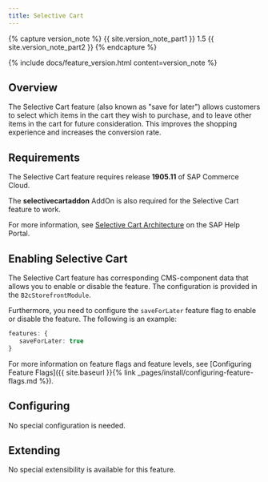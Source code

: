 ```yaml
---
title: Selective Cart
---
```


{% capture version_note %}
{{ site.version_note_part1 }} 1.5 {{ site.version_note_part2 }}
{% endcapture %}

{% include docs/feature_version.html content=version_note %}

## Overview

The Selective Cart feature (also known as "save for later") allows customers to select which items in the cart they wish to purchase, and to leave other items in the cart for future consideration. This improves the shopping experience and increases the conversion rate.

## Requirements

The Selective Cart feature requires release **1905.11** of SAP Commerce Cloud.

The **selectivecartaddon** AddOn is also required for the Selective Cart feature to work.

For more information, see [Selective Cart Architecture](https://help.sap.com/viewer/4c33bf189ab9409e84e589295c36d96e/1905/en-US/923b6bd803734e168a6b2e7c1087caec.html) on the SAP Help Portal.

## Enabling Selective Cart

The Selective Cart feature has corresponding CMS-component data that allows you to enable or disable the feature. The configuration is provided in the `B2cStorefrontModule`.

Furthermore, you need to configure the `saveForLater` feature flag to enable or disable the feature. The following is an example:

```typescript
features: {
   saveForLater: true
}
```

For more information on feature flags and feature levels, see [Configuring Feature Flags]({{ site.baseurl }}{% link _pages/install/configuring-feature-flags.md %}).


## Configuring

No special configuration is needed.


## Extending

No special extensibility is available for this feature.

